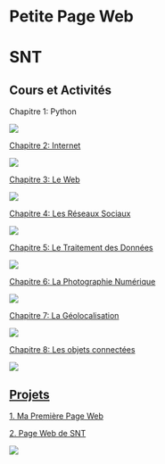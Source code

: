 # Petite Page Web

<html>
<head>
<meta charset="utf-8" />
<h1>SNT</h1>
<link rel="stylesheet" href="nice.css" >
</head>
<body>
<h2>Cours et Activités</h2>
<p>Chapitre 1: Python</p>
<a href="https://en.wikipedia.org/wiki/Python_(programming_language)">
</body>
<img src="python.png" />
<p>Chapitre 2: Internet</p>
<a href="https://en.wikipedia.org/wiki/Internet">
</body>
<img src="internet.png" />
<p>Chapitre 3: Le Web</p>
<a href="https://en.wikipedia.org/wiki/World_Wide_Web">
</body>
<img src="leweb.png" />
<p>Chapitre 4: Les Réseaux Sociaux</p>
<a href="https://en.wikipedia.org/wiki/Instagram">
</body>
<img src="ig.png" />
<p>Chapitre 5: Le Traitement des Données</p>
<a href="https://fr.wikipedia.org/wiki/Traitement_de_donn%C3%A9es">
</body>
<img src="donnes.png" />
<p>Chapitre 6: La Photographie Numérique</p>
<a href="https://fr.wikipedia.org/wiki/Photographie_num%C3%A9rique">
</body>
<img src="num.png" />
<p>Chapitre 7: La Géolocalisation</p>
<a href="https://fr.wikipedia.org/wiki/G%C3%A9olocalisation">
</body>
<img src="geolocalisation.png" />
<p>Chapitre 8: Les objets connectées</p>
<a href="https://en.wikipedia.org/wiki/Connected_Data_Objects">
</body>
<img src="telefono.png" />
</body>
<h2>Projets</h2>
<p>1. Ma Première Page Web</p>
<p>2. Page Web de SNT</p>
<a href="https://samuelzuletalfpv.github.io/Activité1Web">
</body>
<img src="pageweb.png" />
</html>
